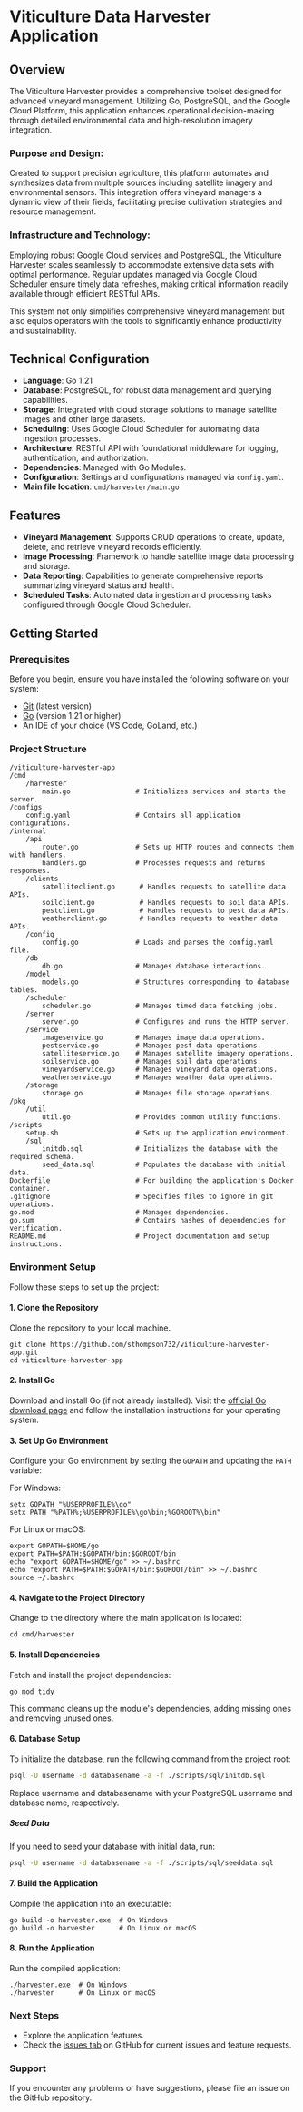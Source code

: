 # Viticulture Data Harvester Application

## Overview

The Viticulture Harvester provides a comprehensive toolset designed for advanced vineyard management. Utilizing Go, PostgreSQL, and the Google Cloud Platform, this application enhances operational decision-making through detailed environmental data and high-resolution imagery integration.

### Purpose and Design:
Created to support precision agriculture, this platform automates and synthesizes data from multiple sources including satellite imagery and environmental sensors. This integration offers vineyard managers a dynamic view of their fields, facilitating precise cultivation strategies and resource management.

### Infrastructure and Technology:
Employing robust Google Cloud services and PostgreSQL, the Viticulture Harvester scales seamlessly to accommodate extensive data sets with optimal performance. Regular updates managed via Google Cloud Scheduler ensure timely data refreshes, making critical information readily available through efficient RESTful APIs.

This system not only simplifies comprehensive vineyard management but also equips operators with the tools to significantly enhance productivity and sustainability.

## Technical Configuration

- **Language**: Go 1.21
- **Database**: PostgreSQL, for robust data management and querying capabilities.
- **Storage**: Integrated with cloud storage solutions to manage satellite images and other large datasets.
- **Scheduling**: Uses Google Cloud Scheduler for automating data ingestion processes.
- **Architecture**: RESTful API with foundational middleware for logging, authentication, and authorization.
- **Dependencies**: Managed with Go Modules.
- **Configuration**: Settings and configurations managed via `config.yaml`.
- **Main file location**: `cmd/harvester/main.go`

## Features

- **Vineyard Management**: Supports CRUD operations to create, update, delete, and retrieve vineyard records efficiently.
- **Image Processing**: Framework to handle satellite image data processing and storage.
- **Data Reporting**: Capabilities to generate comprehensive reports summarizing vineyard status and health.
- **Scheduled Tasks**: Automated data ingestion and processing tasks configured through Google Cloud Scheduler.

## Getting Started

### Prerequisites

Before you begin, ensure you have installed the following software on your system:

- [Git](https://git-scm.com/downloads) (latest version)
- [Go](https://go.dev/dl/) (version 1.21 or higher)
- An IDE of your choice (VS Code, GoLand, etc.)

### Project Structure

```text
/viticulture-harvester-app
/cmd
    /harvester
        main.go                # Initializes services and starts the server.
/configs
    config.yaml                # Contains all application configurations.
/internal
    /api
        router.go              # Sets up HTTP routes and connects them with handlers.
        handlers.go            # Processes requests and returns responses.
    /clients
        satelliteclient.go      # Handles requests to satellite data APIs.
        soilclient.go           # Handles requests to soil data APIs.
        pestclient.go           # Handles requests to pest data APIs.
        weatherclient.go        # Handles requests to weather data APIs.
    /config
        config.go              # Loads and parses the config.yaml file.
    /db
        db.go                  # Manages database interactions.
    /model
        models.go              # Structures corresponding to database tables.
    /scheduler
        scheduler.go           # Manages timed data fetching jobs.
    /server
        server.go              # Configures and runs the HTTP server.
    /service
        imageservice.go        # Manages image data operations.
        pestservice.go         # Manages pest data operations.
        satelliteservice.go    # Manages satellite imagery operations.
        soilservice.go         # Manages soil data operations.
        vineyardservice.go     # Manages vineyard data operations.
        weatherservice.go      # Manages weather data operations.
    /storage
        storage.go             # Manages file storage operations.
/pkg
    /util
        util.go                # Provides common utility functions.
/scripts
    setup.sh                   # Sets up the application environment.
    /sql
        initdb.sql             # Initializes the database with the required schema.
        seed_data.sql          # Populates the database with initial data.
Dockerfile                     # For building the application's Docker container.
.gitignore                     # Specifies files to ignore in git operations.
go.mod                         # Manages dependencies.
go.sum                         # Contains hashes of dependencies for verification.
README.md                      # Project documentation and setup instructions.

```

### Environment Setup

Follow these steps to set up the project:

#### 1. Clone the Repository

Clone the repository to your local machine.

```
git clone https://github.com/sthompson732/viticulture-harvester-app.git
cd viticulture-harvester-app
```

#### 2. Install Go

Download and install Go (if not already installed). Visit the [official Go download page](https://go.dev/dl/) and follow the installation instructions for your operating system.

#### 3. Set Up Go Environment

Configure your Go environment by setting the `GOPATH` and updating the `PATH` variable:

For Windows:

```
setx GOPATH "%USERPROFILE%\go"
setx PATH "%PATH%;%USERPROFILE%\go\bin;%GOROOT%\bin"
```

For Linux or macOS:

```
export GOPATH=$HOME/go
export PATH=$PATH:$GOPATH/bin:$GOROOT/bin
echo "export GOPATH=$HOME/go" >> ~/.bashrc
echo "export PATH=$PATH:$GOPATH/bin:$GOROOT/bin" >> ~/.bashrc
source ~/.bashrc
```

#### 4. Navigate to the Project Directory

Change to the directory where the main application is located:

```
cd cmd/harvester
```

#### 5. Install Dependencies

Fetch and install the project dependencies:

```
go mod tidy
```

This command cleans up the module's dependencies, adding missing ones and removing unused ones.

#### 6. Database Setup

To initialize the database, run the following command from the project root:

``` bash
psql -U username -d databasename -a -f ./scripts/sql/initdb.sql

```

Replace username and databasename with your PostgreSQL username and database name, respectively.

##### Seed Data

If you need to seed your database with initial data, run:

``` bash
psql -U username -d databasename -a -f ./scripts/sql/seeddata.sql
```

#### 7. Build the Application

Compile the application into an executable:

```
go build -o harvester.exe  # On Windows
go build -o harvester      # On Linux or macOS
```

#### 8. Run the Application

Run the compiled application:

```
./harvester.exe  # On Windows
./harvester      # On Linux or macOS
```

### Next Steps

- Explore the application features.
- Check the [issues tab](<link-to-issues-tab>) on GitHub for current issues and feature requests.

### Support

If you encounter any problems or have suggestions, please file an issue on the GitHub repository.